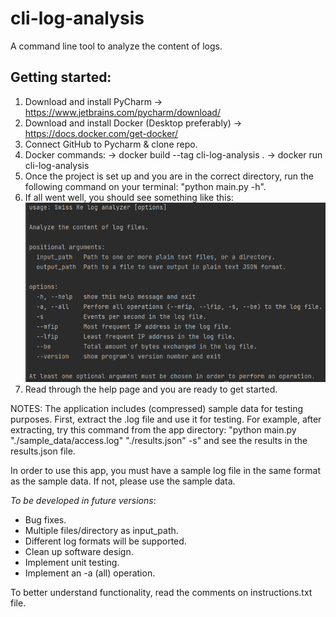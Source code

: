 # cli-log-analysis
 A command line tool to analyze the content of logs.

## Getting started:

1. Download and install PyCharm -> https://www.jetbrains.com/pycharm/download/
2. Download and install Docker (Desktop preferably) -> https://docs.docker.com/get-docker/
3. Connect GitHub to Pycharm & clone repo.
4. Docker commands:
    -> docker build --tag cli-log-analysis .
    -> docker run cli-log-analysis
5. Once the project is set up and you are in the correct directory, run the following command on your terminal: "python main.py -h".
6. If all went well, you should see something like this:
![help](https://github.com/ugueto/cli-log-analysis/blob/master/img/help.png?raw=true)
7. Read through the help page and you are ready to get started.


NOTES: 
The application includes (compressed) sample data for testing purposes. First, extract the .log file and use it for testing.
For example, after extracting, try this command from the app directory: "python main.py "./sample_data/access.log" "./results.json" -s" and see the results in the results.json file.

In order to use this app, you must have a sample log file in the same format as the sample data. If not, please use the sample data.

_To be developed in future versions_:
- Bug fixes.
- Multiple files/directory as input_path.
- Different log formats will be supported.
- Clean up software design.
- Implement unit testing.
- Implement an -a (all) operation.

To better understand functionality, read the comments on instructions.txt file.
